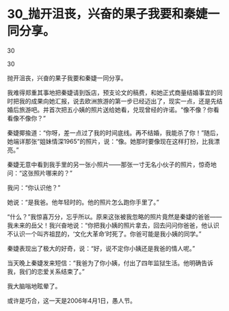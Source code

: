# 30_抛开沮丧，兴奋的果子我要和秦婕一同分享。

30

30

抛开沮丧，兴奋的果子我要和秦婕一同分享。

我难得郑重其事地把秦婕请到饭店，预支论文的稿费，和她正式商量结婚事宜的同时把我的成果向她汇报，说去欧洲旅游的第一步已经迈出了，现实一点，还是先结婚后旅游吧。并首次把五小姨的照片送给她看，兑现曾经的许诺。“像不像？你看看像不像你？”

秦婕揶揄道：“你呀，差一点过了我的时间底线。再不结婚，我能杀了你！”随后，她端详那张“姐妹情深1965”的照片，说：“像。她那时要像现在这样打扮，比我漂亮。”

秦婕无意中看到我手里的另一张小照片——那张一寸无名小伙子的照片，惊奇地问：“这张照片哪来的？”

我问：“你认识他？”

她说：“是我爸。他年轻时的。他的照片怎么跑你手里了。”

“什么？”我惊喜万分，忘乎所以。原来这张被我忽略的照片竟然是秦婕的爸爸——我未来的岳父！我兴奋地说：“你把我小姨的照片拿去，回去问问你爸爸，他认识不认识一个叫齐祖昆的，‘文化大革命’时死了。你爸可能是我小姨的同学。”

秦婕表现出了极大的好奇，说：“好，说不定你小姨还是我爸的情人呢。”

当天晚上秦婕发来短信：“我爸为了你小姨，付出了四年监狱生活。他明确告诉我，我们的恋爱关系结束了。”

我大脑嗡地眩晕了。

或许是巧合，这一天是2006年4月1日，愚人节。